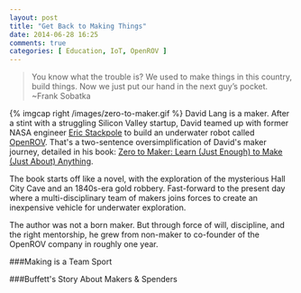```yaml
---
layout: post
title: "Get Back to Making Things"
date: 2014-06-28 16:25
comments: true
categories: [ Education, IoT, OpenROV ]
---
```

>You know what the trouble is? We used to make things in this country, build things. Now we just put our hand in the next guy’s pocket.
><br/>~Frank Sobatka

{% imgcap right /images/zero-to-maker.gif %}
David Lang is a maker. After a stint with a struggling Silicon Valley startup, David teamed up with former NASA engineer [Eric Stackpole](http://openrov.com/profile/1gupl83kvnk8f) to build an underwater robot called [OpenROV](/blog/2014/06/16/citizen-science-with-openrov/). That's a two-sentence oversimplification of David's maker journey, detailed in his book: [Zero to Maker: Learn (Just Enough) to Make (Just About) Anything](http://shop.oreilly.com/product/0636920028284.do). 

The book starts off like a novel, with the exploration of the mysterious Hall City Cave and an 1840s-era gold robbery. Fast-forward to the present day where a multi-disciplinary team of makers joins forces to create an inexpensive vehicle for underwater exploration.

The author was not a born maker. But through force of will, discipline, and the right mentorship, he grew from non-maker to co-founder of the OpenROV company in roughly one year. 
<!--more-->
###Making is a Team Sport 


###Buffett's Story About Makers & Spenders

